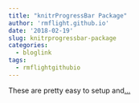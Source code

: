 ```yaml
---
title: "knitrProgressBar Package"
author: 'rmflight.github.io'
date: '2018-02-19'
slug: knitrprogressbar-package
categories:
  - bloglink
tags:
  - rmflightgithubio
---
```


These are pretty easy to setup and[... <i class="fas fa-external-link-alt"></i>](http://rmflight.github.io/post/knitrprogressbar/)

